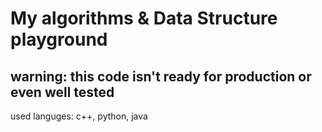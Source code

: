 # My algorithms & Data Structure playground

## warning: this code isn't ready for production or even well tested

used languges: c++, python, java
